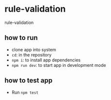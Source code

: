 # rule-validation
rule-validation

## how to run 
 - clone app into system
 - `cd`: in the repository
 - `npm i`: to install app dependencies
 - `npm run dev`:  to start app in development mode

 ## how to test app
  - Run `npm test` 
